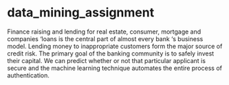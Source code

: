 # data_mining_assignment
Finance raising and lending for real estate, consumer, mortgage and companies ‘loans is the central part of almost every bank ‘s business model. Lending money to inappropriate customers form the major source of credit risk.  The primary goal of the banking community is to safely invest their capital.  We can predict whether or not that particular applicant is secure and the machine learning technique automates the entire process of authentication.
